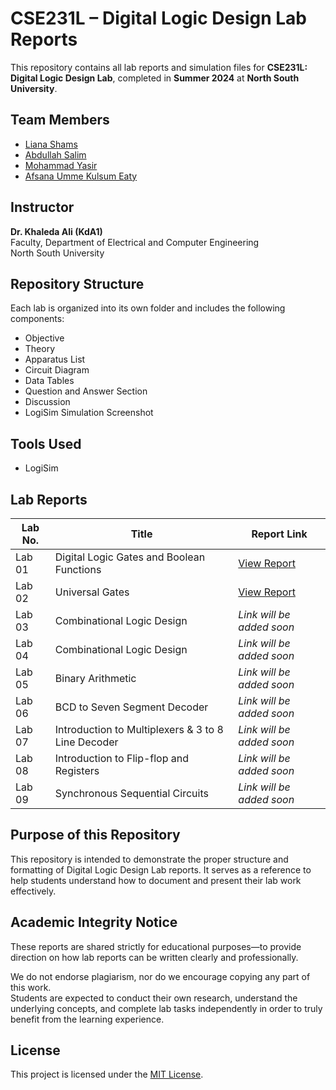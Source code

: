 # CSE231L – Digital Logic Design Lab Reports

This repository contains all lab reports and simulation files for **CSE231L: Digital Logic Design Lab**, completed in **Summer 2024** at **North South University**.

## Team Members
- [Liana Shams](https://www.linkedin.com/in/liana-shams/)
- [Abdullah Salim](www.linkedin.com/in/abdullxhsalim)  
- [Mohammad Yasir](https://www.linkedin.com/in/md-yasir-xt/)  
- [Afsana Umme Kulsum Eaty](https://www.facebook.com/eaty.afsana.3) 

## Instructor
**Dr. Khaleda Ali (KdA1)**  
Faculty, Department of Electrical and Computer Engineering  
North South University

## Repository Structure
Each lab is organized into its own folder and includes the following components:
- Objective  
- Theory  
- Apparatus List  
- Circuit Diagram  
- Data Tables  
- Question and Answer Section  
- Discussion  
- LogiSim Simulation Screenshot

## Tools Used
- LogiSim

## Lab Reports

| Lab No. | Title                    | Report Link                             |
|---------|--------------------------|------------------------------------------|
| Lab 01  | Digital Logic Gates and Boolean Functions              | [View Report](./Lab%2001%20-%20Digital%20Logic%20Gates%20and%20Boolean%20Functions/report.md) |
| Lab 02  | Universal Gates          | [View Report](./Lab%2002%20-%20Universal%20Gates/report.md) |
| Lab 03 | Combinational Logic Design                                             | _Link will be added soon_    |
| Lab 04 | Combinational Logic Design                                             | _Link will be added soon_    |
| Lab 05 | Binary Arithmetic                                                      | _Link will be added soon_    |
| Lab 06 | BCD to Seven Segment Decoder                                           | _Link will be added soon_    |
| Lab 07 | Introduction to Multiplexers & 3 to 8 Line Decoder                     | _Link will be added soon_    |
| Lab 08 | Introduction to Flip-flop and Registers                                | _Link will be added soon_    |
| Lab 09 | Synchronous Sequential Circuits                                        | _Link will be added soon_    |

## Purpose of this Repository
This repository is intended to demonstrate the proper structure and formatting of Digital Logic Design Lab reports. It serves as a reference to help students understand how to document and present their lab work effectively.

## Academic Integrity Notice

These reports are shared strictly for educational purposes—to provide direction on how lab reports can be written clearly and professionally.

We do not endorse plagiarism, nor do we encourage copying any part of this work.  
Students are expected to conduct their own research, understand the underlying concepts, and complete lab tasks independently in order to truly benefit from the learning experience.

## License
This project is licensed under the [MIT License](LICENSE).
